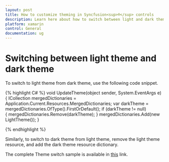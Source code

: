 ```yaml
---
layout: post
title: How to customize theming in Syncfusion<sup>®</sup> controls
description: Learn here about how to switch between light and dark themes in Syncfusion<sup>®</sup> Xamarin controls and more details.
platform: xamarin
control: General
documentation: ug
---
```


# Switching between light theme and dark theme

To switch to light theme from dark theme, use the following code snippet.

{% highlight C# %} 
void UpdateTheme(object sender, System.EventArgs e)
{
    ICollection<ResourceDictionary> mergedDictionaries = Application.Current.Resources.MergedDictionaries;
    var darkTheme = mergedDictionaries.OfType<DarkTheme>().FirstOrDefault();
    if (darkTheme != null)  
    {
        mergedDictionaries.Remove(darkTheme);
    }
    mergedDictionaries.Add(new LightTheme());
}

{% endhighlight %}

Similarly, to switch to dark theme from light theme, remove the light theme resource, and add the dark theme resource dictionary.

The complete Theme switch sample is available in [this](https://github.com/SyncfusionExamples/xamarin-sfautocomplete-samples/tree/main/How-to-switch-between-Light-and-Dark-Themes/AutoCompleteTheme) link.